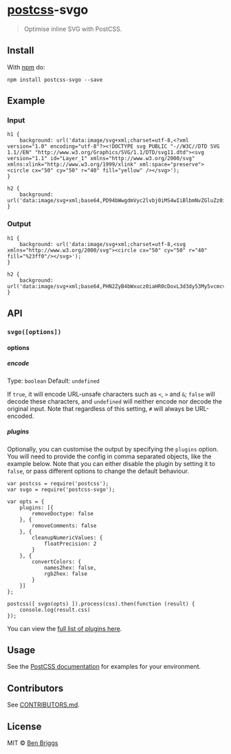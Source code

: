 [postcss](https://github.com/postcss/postcss)-svgo
==================================================

> Optimise inline SVG with PostCSS.

Install
-------

With [npm](https://npmjs.org/package/postcss-svgo) do:

    npm install postcss-svgo --save

Example
-------

### Input

    h1 {
        background: url('data:image/svg+xml;charset=utf-8,<?xml version="1.0" encoding="utf-8"?><!DOCTYPE svg PUBLIC "-//W3C//DTD SVG 1.1//EN" "http://www.w3.org/Graphics/SVG/1.1/DTD/svg11.dtd"><svg version="1.1" id="Layer_1" xmlns="http://www.w3.org/2000/svg" xmlns:xlink="http://www.w3.org/1999/xlink" xml:space="preserve"><circle cx="50" cy="50" r="40" fill="yellow" /></svg>');
    }

    h2 {
        background: url('data:image/svg+xml;base64,PD94bWwgdmVyc2lvbj0iMS4wIiBlbmNvZGluZz0idXRmLTgiPz48IURPQ1RZUEUgc3ZnIFBVQkxJQyAiLS8vVzNDLy9EVEQgU1ZHIDEuMS8vRU4iICJodHRwOi8vd3d3LnczLm9yZy9HcmFwaGljcy9TVkcvMS4xL0RURC9zdmcxMS5kdGQiPjxzdmcgdmVyc2lvbj0iMS4xIiBpZD0iTGF5ZXJfMSIgeG1sbnM9Imh0dHA6Ly93d3cudzMub3JnLzIwMDAvc3ZnIiB4bWxuczp4bGluaz0iaHR0cDovL3d3dy53My5vcmcvMTk5OS94bGluayIgeG1sOnNwYWNlPSJwcmVzZXJ2ZSI+PGNpcmNsZSBjeD0iNTAiIGN5PSI1MCIgcj0iNDAiIGZpbGw9InllbGxvdyIgLz48IS0tdGVzdCBjb21tZW50LS0+PC9zdmc+');
    }

### Output

    h1 {
        background: url('data:image/svg+xml;charset=utf-8,<svg xmlns="http://www.w3.org/2000/svg"><circle cx="50" cy="50" r="40" fill="%23ff0"/></svg>');
    }

    h2 {
        background: url('data:image/svg+xml;base64,PHN2ZyB4bWxucz0iaHR0cDovL3d3dy53My5vcmcvMjAwMC9zdmciPjxjaXJjbGUgY3g9IjUwIiBjeT0iNTAiIHI9IjQwIiBmaWxsPSIjZmYwIi8+PC9zdmc+');
    }

API
---

### `svgo([options])`

#### options

##### encode

Type: `boolean` Default: `undefined`

If `true`, it will encode URL-unsafe characters such as `<`, `>` and `&`; `false` will decode these characters, and `undefined` will neither encode nor decode the original input. Note that regardless of this setting, `#` will always be URL-encoded.

##### plugins

Optionally, you can customise the output by specifying the `plugins` option. You will need to provide the config in comma separated objects, like the example below. Note that you can either disable the plugin by setting it to `false`, or pass different options to change the default behaviour.

    var postcss = require('postcss');
    var svgo = require('postcss-svgo');

    var opts = {
        plugins: [{
            removeDoctype: false
        }, {
            removeComments: false
        }, {
            cleanupNumericValues: {
                floatPrecision: 2
            }
        }, {
            convertColors: {
                names2hex: false,
                rgb2hex: false
            }
        }]
    };

    postcss([ svgo(opts) ]).process(css).then(function (result) {
        console.log(result.css)
    });

You can view the [full list of plugins here](https://github.com/svg/svgo/tree/master/plugins).

Usage
-----

See the [PostCSS documentation](https://github.com/postcss/postcss#usage) for examples for your environment.

Contributors
------------

See [CONTRIBUTORS.md](https://github.com/cssnano/cssnano/blob/master/CONTRIBUTORS.md).

License
-------

MIT © [Ben Briggs](http://beneb.info)

